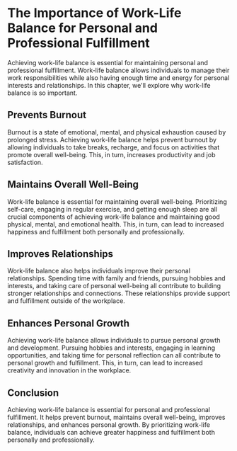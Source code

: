 The Importance of Work-Life Balance for Personal and Professional Fulfillment
======================================================================================================

Achieving work-life balance is essential for maintaining personal and professional fulfillment. Work-life balance allows individuals to manage their work responsibilities while also having enough time and energy for personal interests and relationships. In this chapter, we'll explore why work-life balance is so important.

Prevents Burnout
----------------

Burnout is a state of emotional, mental, and physical exhaustion caused by prolonged stress. Achieving work-life balance helps prevent burnout by allowing individuals to take breaks, recharge, and focus on activities that promote overall well-being. This, in turn, increases productivity and job satisfaction.

Maintains Overall Well-Being
----------------------------

Work-life balance is essential for maintaining overall well-being. Prioritizing self-care, engaging in regular exercise, and getting enough sleep are all crucial components of achieving work-life balance and maintaining good physical, mental, and emotional health. This, in turn, can lead to increased happiness and fulfillment both personally and professionally.

Improves Relationships
----------------------

Work-life balance also helps individuals improve their personal relationships. Spending time with family and friends, pursuing hobbies and interests, and taking care of personal well-being all contribute to building stronger relationships and connections. These relationships provide support and fulfillment outside of the workplace.

Enhances Personal Growth
------------------------

Achieving work-life balance allows individuals to pursue personal growth and development. Pursuing hobbies and interests, engaging in learning opportunities, and taking time for personal reflection can all contribute to personal growth and fulfillment. This, in turn, can lead to increased creativity and innovation in the workplace.

Conclusion
----------

Achieving work-life balance is essential for personal and professional fulfillment. It helps prevent burnout, maintains overall well-being, improves relationships, and enhances personal growth. By prioritizing work-life balance, individuals can achieve greater happiness and fulfillment both personally and professionally.
